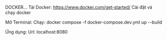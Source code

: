 DOCKER...
Tải Docker: https://www.docker.com/get-started/
Cài đặt và chạy docker

Mở Terminal:
Chạy: docker compose -f docker-compose.dev.yml up --build

Ứng dụng:
Url: localhost:8080
